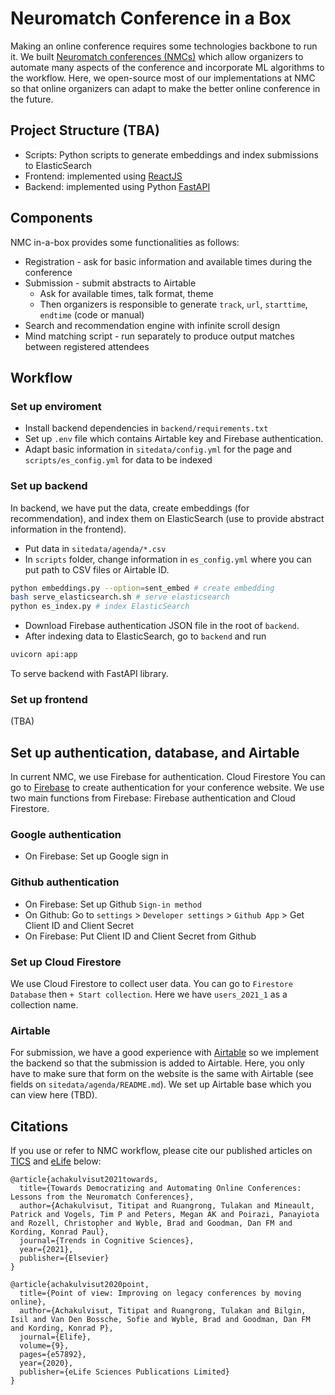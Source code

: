 # Neuromatch Conference in a Box

Making an online conference requires some technologies backbone to run it.
We built [Neuromatch conferences (NMCs)](https://neuromatch.io/conference/)
which allow organizers to automate many aspects of the conference and incorporate
ML algorithms to the workflow. Here, we open-source most of our implementations
at NMC so that online organizers can adapt to make the better online conference
in the future.

## Project Structure (TBA)

* Scripts: Python scripts to generate embeddings and index submissions to ElasticSearch
* Frontend: implemented using [ReactJS](https://reactjs.org/)
* Backend: implemented using Python [FastAPI](https://fastapi.tiangolo.com/)

## Components

NMC in-a-box provides some functionalities as follows:

* Registration - ask for basic information and available times during the conference
* Submission - submit abstracts to Airtable
  * Ask for available times, talk format, theme
  * Then organizers is responsible to generate `track`, `url`, `starttime`, `endtime` (code or manual)
* Search and recommendation engine with infinite scroll design
* Mind matching script - run separately to produce output matches between registered attendees

## Workflow

### Set up enviroment

* Install backend dependencies in `backend/requirements.txt`
* Set up `.env` file which contains Airtable key and Firebase authentication.
* Adapt basic information in `sitedata/config.yml` for the page and `scripts/es_config.yml`
  for data to be indexed

### Set up backend

In backend, we have put the data, create embeddings (for recommendation), and index them on ElasticSearch
(use to provide abstract information in the frontend).

* Put data in `sitedata/agenda/*.csv`
* In `scripts` folder, change information in `es_config.yml` where you can put path to CSV files or Airtable ID.

``` sh
python embeddings.py --option=sent_embed # create embedding
bash serve_elasticsearch.sh # serve elasticsearch
python es_index.py # index ElasticSearch
```

* Download Firebase authentication JSON file in the root of `backend`.
* After indexing data to ElasticSearch, go to `backend` and run

``` sh
uvicorn api:app
```

To serve backend with FastAPI library.

### Set up frontend

(TBA)

## Set up authentication, database, and Airtable

In current NMC, we use Firebase for authentication. Cloud Firestore
You can go to [Firebase](https://firebase.google.com/) to create authentication for your conference website.
We use two main functions from Firebase: Firebase authentication and Cloud Firestore.

### Google authentication

* On Firebase: Set up Google sign in

### Github authentication

* On Firebase: Set up Github `Sign-in method`
* On Github: Go to `settings` > `Developer settings` > `Github App` > Get Client ID and Client Secret
* On Firebase: Put Client ID and Client Secret from Github

### Set up Cloud Firestore

We use Cloud Firestore to collect user data. You can go to `Firestore Database` then `+ Start collection`.
Here we have `users_2021_1` as a collection name.

### Airtable

For submission, we have a good experience with [Airtable](https://airtable.com/) so we implement
the backend so that the submission is added to Airtable. Here, you only have to make sure that
form on the website is the same with Airtable (see fields on `sitedata/agenda/README.md`).
We set up Airtable base which you can view here (TBD).

## Citations

If you use or refer to NMC workflow, please cite our published articles on
[TICS](https://www.sciencedirect.com/science/article/pii/S1364661321000097) and
[eLife](https://elifesciences.org/articles/57892) below:

```
@article{achakulvisut2021towards,
  title={Towards Democratizing and Automating Online Conferences: Lessons from the Neuromatch Conferences},
  author={Achakulvisut, Titipat and Ruangrong, Tulakan and Mineault, Patrick and Vogels, Tim P and Peters, Megan AK and Poirazi, Panayiota and Rozell, Christopher and Wyble, Brad and Goodman, Dan FM and Kording, Konrad Paul},
  journal={Trends in Cognitive Sciences},
  year={2021},
  publisher={Elsevier}
}
```

```
@article{achakulvisut2020point,
  title={Point of view: Improving on legacy conferences by moving online},
  author={Achakulvisut, Titipat and Ruangrong, Tulakan and Bilgin, Isil and Van Den Bossche, Sofie and Wyble, Brad and Goodman, Dan FM and Kording, Konrad P},
  journal={Elife},
  volume={9},
  pages={e57892},
  year={2020},
  publisher={eLife Sciences Publications Limited}
}
```
